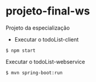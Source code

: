 # projeto-final-ws
Projeto da especialização 
* Executar o todoList-client
```
$ npm start
```

Executar o todoList-webservice
```
$ mvn spring-boot:run
```
